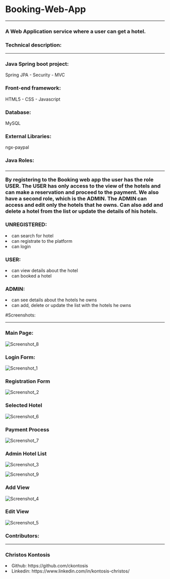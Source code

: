 # Booking-Web-App 
<hr>
<h3>A Web Application service where a user can get a hotel.</h3>

<h3>Technical description: </h3><hr>

<h3>Java Spring boot project: </h3>
Spring JPA - Security - MVC

<h3>Front-end framework:</h3>
HTML5 - CSS - Javascript

<h3>Database:</h3>
MySQL

<h3>External Libraries:</h3>
ngx-paypal 

<h3>Java Roles: <h3><hr>

By registering to the Booking web app the user has the role USER. The USER has only access to the view of the hotels and can make a reservation and proceed to the payment.
We also have a second role, which is the ADMIN. The ADMIN can access and edit only the hotels that he owns. Can also add and delete a hotel from the list or update the details 
of his hotels.

<h3>UNREGISTERED:</h3>

<li> can search for hotel </li>
<li> can registrate to the platform </li>
<li> can login </li>

<h3>USER:</h3>

<li> can view details about the hotel</li>
<li> can booked a hotel </li>

<h3>ADMIN:</h3>

<li> can see details about the hotels he owns</li>
<li> can add, delete or update the list with the hotels he owns</li>

#Screenshots: <hr>

<h3>Main Page:</h3>

![Screenshot_8](https://user-images.githubusercontent.com/79996911/136164044-b8520512-eb19-4246-9614-6329d4f040dd.png)

<h3>Login Form:</h3>

![Screenshot_1](https://user-images.githubusercontent.com/79996911/136164672-94e33757-5fea-4c50-a88b-fc332c08cbd6.png)

<h3>Registration Form</h3>

![Screenshot_2](https://user-images.githubusercontent.com/79996911/136164767-d7a1832e-106f-4ead-a698-f9ecc01023fe.png)

<h3>Selected Hotel</h3>

![Screenshot_6](https://user-images.githubusercontent.com/79996911/136164909-723d4e3e-1986-4f05-a431-28ad4cd42e99.png)

<h3>Payment Process</h3>

![Screenshot_7](https://user-images.githubusercontent.com/79996911/136165060-d2d52ab7-1652-4240-9035-b79fefd407bb.png)

<h3>Admin Hotel List</h3>

![Screenshot_3](https://user-images.githubusercontent.com/79996911/136165124-ab7edec2-b658-4fc5-b322-eac1feb061f8.png)

![Screenshot_9](https://user-images.githubusercontent.com/79996911/136165478-a963d1f7-e7bc-4799-8a6e-4bb08ecf736e.png)

<h3>Add View</h3>

![Screenshot_4](https://user-images.githubusercontent.com/79996911/136165581-2ed266e2-6426-4cab-b67f-e05dc91614c6.png)

<h3>Edit View</h3>

![Screenshot_5](https://user-images.githubusercontent.com/79996911/136165654-9d629556-1800-467b-8550-30753e242b51.png)

  <h3>Contributors:</h3><hr>

<h3>Christos Kontosis</h3>

<li>Github: https://github.com/ckontosis </li>
<li>Linkedin: https://www.linkedin.com/in/kontosis-christos/ </li>


